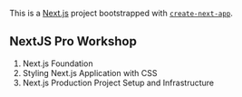 This is a [Next.js](https://nextjs.org) project bootstrapped with [`create-next-app`](https://nextjs.org/docs/app/api-reference/cli/create-next-app).

## NextJS Pro Workshop

1. Next.js Foundation
2. Styling Next.js Application with CSS
3. Next.js Production Project Setup and Infrastructure
